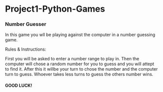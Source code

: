 # Project1-Python-Games

### Number Guesser
In this game you wll be playing against the computer in a number guessing game.

Rules & Instructions:

First you will be asked to enter a number range to play in. Then the computer will chose a random number for you to guess and you will attept to find it. After this it willbe your turn to chose the number and the computer turn to guess. Whoever takes less turns to guess the others number wins.

#### GOOD LUCK!
